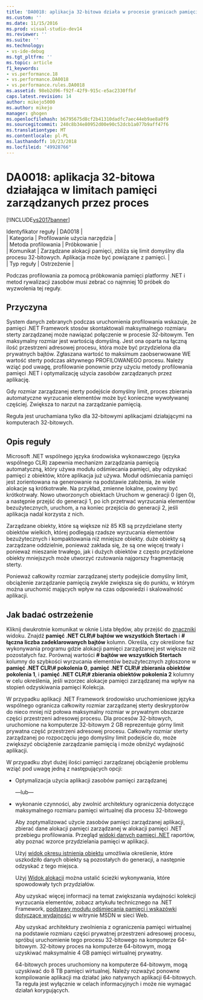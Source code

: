 ```yaml
---
title: 'DA0018: aplikacja 32-bitowa działa w procesie granicach pamięci zarządzanej | Dokumentacja firmy Microsoft'
ms.custom: ''
ms.date: 11/15/2016
ms.prod: visual-studio-dev14
ms.reviewer: ''
ms.suite: ''
ms.technology:
- vs-ide-debug
ms.tgt_pltfrm: ''
ms.topic: article
f1_keywords:
- vs.performance.18
- vs.performance.DA0018
- vs.performance.rules.DA0018
ms.assetid: 98eb2d96-f92f-42f9-915c-e5ac2330ffbf
caps.latest.revision: 14
author: mikejo5000
ms.author: mikejo
manager: ghogen
ms.openlocfilehash: b6795675d8cf2b41310dadfc7aec44eb9ae8a0f9
ms.sourcegitcommit: 240c8b34e80952d00e90c52dcb1a077b9aff47f6
ms.translationtype: MT
ms.contentlocale: pl-PL
ms.lasthandoff: 10/23/2018
ms.locfileid: "49928766"
---
```

# <a name="da0018-32-bit-application-running-at-process-managed-memory-limits"></a>DA0018: aplikacja 32-bitowa działająca w limitach pamięci zarządzanych przez proces
[!INCLUDE[vs2017banner](../includes/vs2017banner.md)]

Identyfikator reguły | DA0018 |  
| Kategoria | Profilowanie użycia narzędzia |  
| Metoda profilowania | Próbkowanie |  
| Komunikat | Zarządzane alokacji pamięci, zbliża się limit domyślny dla procesu 32-bitowych. Aplikacja może być powiązane z pamięci. |  
| Typ reguły | Ostrzeżenie |  
  
 Podczas profilowania za pomocą próbkowania pamięci platformy .NET i metod rywalizacji zasobów musi zebrać co najmniej 10 próbek do wyzwolenia tej reguły.  
  
## <a name="cause"></a>Przyczyna  
 System danych zebranych podczas uruchomienia profilowania wskazuje, że pamięci .NET Framework stosów skontaktowali maksymalnego rozmiaru sterty zarządzanej może nawiązać połączenie w procesie 32-bitowym. Ten maksymalny rozmiar jest wartością domyślną. Jest ona oparta na łączną ilość przestrzeni adresowej procesu, która może być przydzielona dla prywatnych bajtów. Zgłaszana wartość to maksimum zaobserwowane WE wartość sterty podczas aktywnego PROFILOWANEGO procesu. Należy wziąć pod uwagę, profilowanie ponownie przy użyciu metody profilowania pamięci .NET i optymalizację użycia zasobów zarządzanych przez aplikację.  
  
 Gdy rozmiar zarządzanej sterty podejście domyślny limit, proces zbierania automatyczne wyrzucanie elementów może być konieczne wywoływanej częściej. Zwiększa to narzut na zarządzanie pamięcią.  
  
 Reguła jest uruchamiana tylko dla 32-bitowymi aplikacjami działającymi na komputerach 32-bitowych.  
  
## <a name="rule-description"></a>Opis reguły  
 Microsoft .NET wspólnego języka środowiska wykonawczego (języka wspólnego CLR) zapewnia mechanizm zarządzania pamięcią automatyczną, który używa modułu odśmiecania pamięci, aby odzyskać pamięci z obiektów, które aplikacja już używa. Moduł odśmiecania pamięci jest zorientowana na generowanie na podstawie założenia, że wiele alokacje są krótkotrwałe. Na przykład, zmienne lokalne, powinny być krótkotrwały. Nowo utworzonych obiektach Uruchom w generacji 0 (gen 0), a następnie przejść do generacji 1, po ich przetrwać wyrzucania elementów bezużytecznych, uruchom, a na koniec przejścia do generacji 2, jeśli aplikacja nadal korzysta z nich.  
  
 Zarządzane obiekty, które są większe niż 85 KB są przydzielane sterty obiektów wielkich, której podlegają rzadsze wyrzucania elementów bezużytecznych i kompaktowania niż mniejsze obiekty. duże obiekty są zarządzane oddzielnie, ponieważ zakłada się, że są one więcej trwały i ponieważ mieszanie trwałego, jak i dużych obiektów z często przydzielone obiekty mniejszych może utworzyć rzutowania najgorszy fragmentację sterty.  
  
 Ponieważ całkowity rozmiar zarządzanej sterty podejście domyślny limit, obciążenie zarządzanie pamięcią zwykle zwiększa się do punktu, w którym można uruchomić mających wpływ na czas odpowiedzi i skalowalność aplikacji.  
  
## <a name="how-to-investigate-a-warning"></a>Jak badać ostrzeżenie  
 Kliknij dwukrotnie komunikat w oknie Lista błędów, aby przejść do [znaczniki](../profiling/marks-view.md) widoku. Znajdź **pamięć .NET CLR\\# bajtów we wszystkich Stertach** i **# łączna liczba zadeklarowanych bajtów** kolumn. Określa, czy określone faz wykonywania programu gdzie alokacji pamięci zarządzanej jest większe niż pozostałych faz. Porównaj wartości **# bajtów we wszystkich Stertach** kolumny do szybkości wyrzucania elementów bezużytecznych zgłoszone w **pamięć .NET CLR\\# pokolenia 0**, **pamięć .NET CLR\\# zbierania obiektów pokolenia 1**, i **pamięć .NET CLR\\# zbierania obiektów pokolenia 2** kolumny w celu określenia, jeśli wzorzec alokacje pamięci zarządzanej ma wpływ na stopień odzyskiwania pamięci Kolekcja.  
  
 W przypadku aplikacji .NET Framework środowisko uruchomieniowe języka wspólnego ogranicza całkowity rozmiar zarządzanej sterty deskryptorów do nieco mniej niż połowa maksymalny rozmiar w prywatnym obszarze części przestrzeni adresowej procesu. Dla procesów 32-bitowych, uruchomione na komputerze 32-bitowym 2 GB reprezentuje górny limit prywatna część przestrzeni adresowej procesu. Całkowity rozmiar sterty zarządzanej po rozpoczęciu jego domyślny limit podejście do, może zwiększyć obciążenie zarządzanie pamięcią i może obniżyć wydajność aplikacji.  
  
 W przypadku zbyt dużej ilości pamięci zarządzanej obciążenie problemu wziąć pod uwagę jedną z następujących opcji:  
  
- Optymalizacja użycia aplikacji zasobów pamięci zarządzanej  
  
   —lub—  
  
- wykonanie czynności, aby zwolnić architektury ograniczenia dotyczące maksymalnego rozmiaru pamięci wirtualnej dla procesu 32-bitowego  
  
  Aby zoptymalizować użycie zasobów pamięci zarządzanej aplikacji, zbierać dane alokacji pamięci zarządzanej w alokacji pamięci .NET przebiegu profilowania. Przegląd [widoki danych pamięci .NET](../profiling/dotnet-memory-data-views.md) raportów, aby poznać wzorce przydzielania pamięci w aplikacji.  
  
  Użyj [widok okresu istnienia obiektu](../profiling/object-lifetime-view.md) umożliwia określenie, które uszkodziło danych obiekty są pozostałych do generacji, a następnie odzyskać z tego miejsca.  
  
  Użyj [Widok alokacji](../profiling/dotnet-memory-allocations-view.md) można ustalić ścieżki wykonywania, które spowodowały tych przydziałów.  
  
  Aby uzyskać więcej informacji na temat zwiększania wydajności kolekcji wyrzucania elementów, zobacz artykułu technicznego na .NET Framework, [podstawy modułu odśmiecania pamięci i wskazówki dotyczące wydajności](http://go.microsoft.com/fwlink/?LinkId=177946) w witrynie MSDN w sieci Web.  
  
  Aby uzyskać architektury zwolnienia z ograniczenia pamięci wirtualnej na podstawie rozmiaru części prywatnej przestrzeni adresowej procesu, spróbuj uruchomienie tego procesu 32-bitowego na komputerze 64-bitowym.  32-bitowy proces na komputerze 64-bitowym, mogą uzyskiwać maksymalnie 4 GB pamięci wirtualnej prywatny.  
  
  64-bitowych proces uruchomiony na komputerze 64-bitowym, mogą uzyskiwać do 8 TB pamięci wirtualnej. Należy rozważyć ponowne kompilowanie aplikacji ma działać jako natywnych aplikacji 64-bitowych. Ta reguła jest wyłącznie w celach informacyjnych i może nie wymagać działań korygujących.



